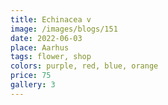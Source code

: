 ```yaml
---
title: Echinacea v
image: /images/blogs/151
date: 2022-06-03
place: Aarhus
tags: flower, shop
colors: purple, red, blue, orange
price: 75
gallery: 3
---
```

